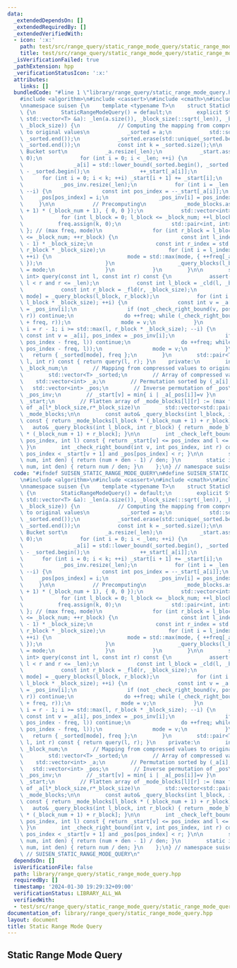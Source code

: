 ```yaml
---
data:
  _extendedDependsOn: []
  _extendedRequiredBy: []
  _extendedVerifiedWith:
  - icon: ':x:'
    path: test/src/range_query/static_range_mode_query/static_range_mode_query.test.cpp
    title: test/src/range_query/static_range_mode_query/static_range_mode_query.test.cpp
  _isVerificationFailed: true
  _pathExtension: hpp
  _verificationStatusIcon: ':x:'
  attributes:
    links: []
  bundledCode: "#line 1 \"library/range_query/static_range_mode_query.hpp\"\n\n\n\n\
    #include <algorithm>\n#include <cassert>\n#include <cmath>\n#include <vector>\n\
    \nnamespace suisen {\n    template <typename T>\n    struct StaticRangeModeQuery\
    \ {\n        StaticRangeModeQuery() = default;\n        explicit StaticRangeModeQuery(const\
    \ std::vector<T> &a): _len(a.size()), _block_size(::sqrt(_len)), _block_num(_cld(_len,\
    \ _block_size)) {\n            // Computing the mapping from compressed values\
    \ to original values\n            _sorted = a;\n            std::sort(_sorted.begin(),\
    \ _sorted.end());\n            _sorted.erase(std::unique(_sorted.begin(), _sorted.end()),\
    \ _sorted.end());\n            const int k = _sorted.size();\n\n            //\
    \ Bucket sort\n            _a.resize(_len);\n            _start.assign(k + 1,\
    \ 0);\n            for (int i = 0; i < _len; ++i) {\n                // Compress\n\
    \                _a[i] = std::lower_bound(_sorted.begin(), _sorted.end(), a[i])\
    \ - _sorted.begin();\n                ++_start[_a[i]];\n            }\n      \
    \      for (int i = 0; i < k; ++i) _start[i + 1] += _start[i];\n            _pos.resize(_len);\n\
    \            _pos_inv.resize(_len);\n            for (int i = _len - 1; i >= 0;\
    \ --i) {\n                const int pos_index = --_start[_a[i]];\n           \
    \     _pos[pos_index] = i;\n                _pos_inv[i] = pos_index;\n       \
    \     }\n\n            // Precomputing\n            _mode_blocks.assign((_block_num\
    \ + 1) * (_block_num + 1), { 0, 0 });\n            std::vector<int> freq(k);\n\
    \            for (int l_block = 0; l_block <= _block_num; ++l_block) {\n     \
    \           freq.assign(k, 0);\n                std::pair<int, int> mode{ 0, 0\
    \ }; // (max freq, mode)\n                for (int r_block = l_block + 1; r_block\
    \ <= _block_num; ++r_block) {\n                    const int l_index = (r_block\
    \ - 1) * _block_size;\n                    const int r_index = std::min(_len,\
    \ r_block * _block_size);\n                    for (int i = l_index; i < r_index;\
    \ ++i) {\n                        mode = std::max(mode, { ++freq[_a[i]], _a[i]\
    \ });\n                    }\n                    _query_blocks(l_block, r_block)\
    \ = mode;\n                }\n            }\n        }\n\n        std::pair<T,\
    \ int> query(const int l, const int r) const {\n            assert(0 <= l and\
    \ l < r and r <= _len);\n            const int l_block = _cld(l, _block_size);\n\
    \            const int r_block = _fld(r, _block_size);\n            auto [freq,\
    \ mode] = _query_blocks(l_block, r_block);\n            for (int i = l; i < std::min(r,\
    \ l_block * _block_size); ++i) {\n                const int v = _a[i], pos_index\
    \ = _pos_inv[i];\n                if (not _check_right_bound(v, pos_index + freq,\
    \ r)) continue;\n                do ++freq; while (_check_right_bound(v, pos_index\
    \ + freq, r));\n                mode = v;\n            }\n            for (int\
    \ i = r - 1; i >= std::max(l, r_block * _block_size); --i) {\n               \
    \ const int v = _a[i], pos_index = _pos_inv[i];\n                if (not _check_left_bound(v,\
    \ pos_index - freq, l)) continue;\n                do ++freq; while (_check_left_bound(v,\
    \ pos_index - freq, l));\n                mode = v;\n            }\n         \
    \   return { _sorted[mode], freq };\n        }\n        std::pair<T, int> operator()(int\
    \ l, int r) const { return query(l, r); }\n    private:\n        int _len, _block_size,\
    \ _block_num;\n        // Mapping from compressed values to original values\n\
    \        std::vector<T> _sorted;\n        // Array of compressed values\n    \
    \    std::vector<int> _a;\n        // Permutation sorted by (_a[i], i)\n     \
    \   std::vector<int> _pos;\n        // Inverse permutation of _pos\n        std::vector<int>\
    \ _pos_inv;\n        // _start[v] = min{ i | _a[_pos[i]]=v }\n        std::vector<int>\
    \ _start;\n        // Flatten array of _mode_blocks[l][r] := (max freq, mode)\
    \ of _a[l*_block_size,r*_block_size)\n        std::vector<std::pair<int, int>>\
    \ _mode_blocks;\n\n        const auto& _query_blocks(int l_block, int r_block)\
    \ const { return _mode_blocks[l_block * (_block_num + 1) + r_block]; }\n     \
    \   auto& _query_blocks(int l_block, int r_block) { return _mode_blocks[l_block\
    \ * (_block_num + 1) + r_block]; }\n\n        int _check_left_bound(int v, int\
    \ pos_index, int l) const { return _start[v] <= pos_index and l <= _pos[pos_index];\
    \ }\n        int _check_right_bound(int v, int pos_index, int r) const { return\
    \ pos_index < _start[v + 1] and _pos[pos_index] < r; }\n\n        static int _cld(int\
    \ num, int den) { return (num + den - 1) / den; }\n        static int _fld(int\
    \ num, int den) { return num / den; }\n    };\n} // namespace suisen\n\n\n"
  code: "#ifndef SUISEN_STATIC_RANGE_MODE_QUERY\n#define SUISEN_STATIC_RANGE_MODE_QUERY\n\
    \n#include <algorithm>\n#include <cassert>\n#include <cmath>\n#include <vector>\n\
    \nnamespace suisen {\n    template <typename T>\n    struct StaticRangeModeQuery\
    \ {\n        StaticRangeModeQuery() = default;\n        explicit StaticRangeModeQuery(const\
    \ std::vector<T> &a): _len(a.size()), _block_size(::sqrt(_len)), _block_num(_cld(_len,\
    \ _block_size)) {\n            // Computing the mapping from compressed values\
    \ to original values\n            _sorted = a;\n            std::sort(_sorted.begin(),\
    \ _sorted.end());\n            _sorted.erase(std::unique(_sorted.begin(), _sorted.end()),\
    \ _sorted.end());\n            const int k = _sorted.size();\n\n            //\
    \ Bucket sort\n            _a.resize(_len);\n            _start.assign(k + 1,\
    \ 0);\n            for (int i = 0; i < _len; ++i) {\n                // Compress\n\
    \                _a[i] = std::lower_bound(_sorted.begin(), _sorted.end(), a[i])\
    \ - _sorted.begin();\n                ++_start[_a[i]];\n            }\n      \
    \      for (int i = 0; i < k; ++i) _start[i + 1] += _start[i];\n            _pos.resize(_len);\n\
    \            _pos_inv.resize(_len);\n            for (int i = _len - 1; i >= 0;\
    \ --i) {\n                const int pos_index = --_start[_a[i]];\n           \
    \     _pos[pos_index] = i;\n                _pos_inv[i] = pos_index;\n       \
    \     }\n\n            // Precomputing\n            _mode_blocks.assign((_block_num\
    \ + 1) * (_block_num + 1), { 0, 0 });\n            std::vector<int> freq(k);\n\
    \            for (int l_block = 0; l_block <= _block_num; ++l_block) {\n     \
    \           freq.assign(k, 0);\n                std::pair<int, int> mode{ 0, 0\
    \ }; // (max freq, mode)\n                for (int r_block = l_block + 1; r_block\
    \ <= _block_num; ++r_block) {\n                    const int l_index = (r_block\
    \ - 1) * _block_size;\n                    const int r_index = std::min(_len,\
    \ r_block * _block_size);\n                    for (int i = l_index; i < r_index;\
    \ ++i) {\n                        mode = std::max(mode, { ++freq[_a[i]], _a[i]\
    \ });\n                    }\n                    _query_blocks(l_block, r_block)\
    \ = mode;\n                }\n            }\n        }\n\n        std::pair<T,\
    \ int> query(const int l, const int r) const {\n            assert(0 <= l and\
    \ l < r and r <= _len);\n            const int l_block = _cld(l, _block_size);\n\
    \            const int r_block = _fld(r, _block_size);\n            auto [freq,\
    \ mode] = _query_blocks(l_block, r_block);\n            for (int i = l; i < std::min(r,\
    \ l_block * _block_size); ++i) {\n                const int v = _a[i], pos_index\
    \ = _pos_inv[i];\n                if (not _check_right_bound(v, pos_index + freq,\
    \ r)) continue;\n                do ++freq; while (_check_right_bound(v, pos_index\
    \ + freq, r));\n                mode = v;\n            }\n            for (int\
    \ i = r - 1; i >= std::max(l, r_block * _block_size); --i) {\n               \
    \ const int v = _a[i], pos_index = _pos_inv[i];\n                if (not _check_left_bound(v,\
    \ pos_index - freq, l)) continue;\n                do ++freq; while (_check_left_bound(v,\
    \ pos_index - freq, l));\n                mode = v;\n            }\n         \
    \   return { _sorted[mode], freq };\n        }\n        std::pair<T, int> operator()(int\
    \ l, int r) const { return query(l, r); }\n    private:\n        int _len, _block_size,\
    \ _block_num;\n        // Mapping from compressed values to original values\n\
    \        std::vector<T> _sorted;\n        // Array of compressed values\n    \
    \    std::vector<int> _a;\n        // Permutation sorted by (_a[i], i)\n     \
    \   std::vector<int> _pos;\n        // Inverse permutation of _pos\n        std::vector<int>\
    \ _pos_inv;\n        // _start[v] = min{ i | _a[_pos[i]]=v }\n        std::vector<int>\
    \ _start;\n        // Flatten array of _mode_blocks[l][r] := (max freq, mode)\
    \ of _a[l*_block_size,r*_block_size)\n        std::vector<std::pair<int, int>>\
    \ _mode_blocks;\n\n        const auto& _query_blocks(int l_block, int r_block)\
    \ const { return _mode_blocks[l_block * (_block_num + 1) + r_block]; }\n     \
    \   auto& _query_blocks(int l_block, int r_block) { return _mode_blocks[l_block\
    \ * (_block_num + 1) + r_block]; }\n\n        int _check_left_bound(int v, int\
    \ pos_index, int l) const { return _start[v] <= pos_index and l <= _pos[pos_index];\
    \ }\n        int _check_right_bound(int v, int pos_index, int r) const { return\
    \ pos_index < _start[v + 1] and _pos[pos_index] < r; }\n\n        static int _cld(int\
    \ num, int den) { return (num + den - 1) / den; }\n        static int _fld(int\
    \ num, int den) { return num / den; }\n    };\n} // namespace suisen\n\n#endif\
    \ // SUISEN_STATIC_RANGE_MODE_QUERY\n"
  dependsOn: []
  isVerificationFile: false
  path: library/range_query/static_range_mode_query.hpp
  requiredBy: []
  timestamp: '2024-01-30 19:29:32+09:00'
  verificationStatus: LIBRARY_ALL_WA
  verifiedWith:
  - test/src/range_query/static_range_mode_query/static_range_mode_query.test.cpp
documentation_of: library/range_query/static_range_mode_query.hpp
layout: document
title: Static Range Mode Query
---
```

## Static Range Mode Query
